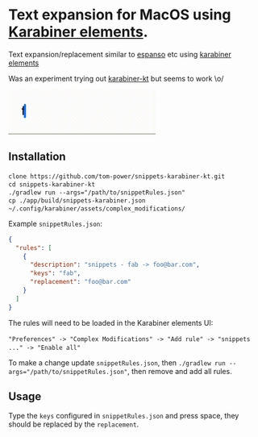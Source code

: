 # Text expansion for MacOS using [Karabiner elements](https://karabiner-elements.pqrs.org/).

Text expansion/replacement similar to [espanso](https://espanso.org/) etc using [karabiner elements](https://karabiner-elements.pqrs.org/)

Was an experiment trying out [karabiner-kt](https://github.com/kaushikgopal/karabiner-kt) but seems to work \o/

![demo](https://github.com/tom-power/snippets-karabiner-kt/blob/master/assets/demo.gif)

## Installation

```shell
clone https://github.com/tom-power/snippets-karabiner-kt.git
cd snippets-karabiner-kt
./gradlew run --args="/path/to/snippetRules.json"
cp ./app/build/snippets-karabiner.json ~/.config/karabiner/assets/complex_modifications/
```

Example `snippetRules.json`:

```json
{
  "rules": [
    {
      "description": "snippets - fab -> foo@bar.com",
      "keys": "fab",
      "replacement": "foo@bar.com"
    }
  ]
}
```

The rules will need to be loaded in the Karabiner elements UI:

```"Preferences" -> "Complex Modifications" -> "Add rule" -> "snippets ..." -> "Enable all"```

To make a change update `snippetRules.json`, then `./gradlew run --args="/path/to/snippetRules.json"`, then remove and add all rules.

## Usage

Type the `keys` configured in `snippetRules.json` and press space, they should be replaced by the `replacement`.